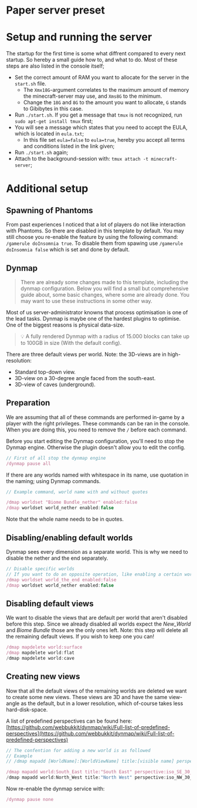 # Paper server preset

# Setup and running the server

The startup for the first time is some what diffrent compared to every next startup. So hereby a small guide how to, and what to do. Most of these steps are also listed in the console itself;
- Set the correct amount of RAM you want to allocate for the server in the `start.sh` file. 
  - The `Xmx18G`-argument correlates to the maximum amount of memory the minecraft-server may use, and `Xms8G` to the minimum. 
  - Change the `18G` and `8G` to the amount you want to allocate, `G` stands to Gibibytes in this case. 
- Run `./start.sh`. If you get a message that `tmux` is not recognized, run `sudo apt-get install tmux` first;
- You will see a message which states that you need to accept the EULA, which is located in `eula.txt`;
  - In this file set `eula=false` to `eula=true`, hereby you accept all terms and conditions listed in the link given;
- Run `./start.sh` again; 
- Attach to the background-session with: `tmux attach -t minecraft-server`;

# Additional setup

## Spawning of Phantoms

From past experiences I noticed that a lot of players do not like interaction with Phantoms. So there are disabled in this template by default. You may still choose you re-enable the feature by using the following command: `/gamerule doInsomnia true`. To disable them from spawing use `/gamerule doInsomnia false` which is set and done by default.

## Dynmap

> There are already some changes made to this template, including the dynmap configuration. Below you will find a small but comprehensive guide about, some basic changes, where some are already done. You may want to use these instructions in some other way.

Most of us server-administrator knowns that process optimisation is one of the lead tasks. Dynmap is maybe one of the hardest plugins to optimise. One of the biggest reasons is physical data-size. 

> 💡 A fully rendered Dynmap with a radius of 15.000 blocks can take up to 100GB in size (With the default config).

There are three default views per world. Note: the 3D-views are in high-resolution:

- Standard top-down view.
- 3D-view on a 30-degree angle faced from the south-east.
- 3D-view of caves (underground).

## Preparation

We are assuming that all of these commands are performed in-game by a player with the right privileges. These commands can be ran in the console. When you are doing this, you need to remove the `/` before each command.

Before you start editing the Dynmap configuration, you'll need to stop the Dynmap engine. Otherwise the plugin doesn't allow you to edit the config.

```jsx
// First of all stop the dynmap engine
/dynmap pause all
```

If there are any worlds named with whitespace in its name, use quotation in the naming; using Dynmap commands.
```jsx
// Example command, world name with and without quotes

/dmap worldset "Biome Bundle_nether" enabled:false
/dmap worldset world_nether enabled:false
```
Note that the whole name needs to be in quotes.

## Disabling/enabling default worlds

Dynmap sees every dimension as a separate world. This is why we need to disable the nether and the end separately. 

```jsx
// Disable specific worlds
// If you want to do an opposite operation, like enabling a certain world. Change false to true.
/dmap worldset world_the_end enabled:false
/dmap worldset world_nether enabled:false
```

## Disabling default views

We want to disable the views that are default per world that aren't disabled before this step. Since we already disabled all worlds expect the *New_World* and *Biome Bundle* those are the only ones left. Note: this step will delete all the remaining default views. If you wish to keep one you can!

```jsx
/dmap mapdelete world:surface
/dmap mapdelete world:flat
/dmap mapdelete world:cave
```

## Creating new views

Now that all the default views of the remaining worlds are deleted we want to create some new views. These views are 3D and have the same view-angle as the default, but in a lower resolution, which of-course takes less hard-disk-space.

A list of predefined perspectives can be found here: [https://github.com/webbukkit/dynmap/wiki/Full-list-of-predefined-perspectives](https://github.com/webbukkit/dynmap/wiki/Full-list-of-predefined-perspectives)

```jsx
// The confention for adding a new world is as followed
// Example
// /dmap mapadd [WorldName]:[WorldViewName] title:[visible name] perspective:[perspective] lighting:[lighting-mode] shader:stdtexture icon:[icon-location]

/dmap mapadd world:South_East title:"South East" perspective:iso_SE_30_lowres lighting:shadows shader:stdtexture icon:images/block_world_surface.png
/dmap mapadd world:North_West title:"North West" perspective:iso_NW_30_lowres lighting:shadows shader:stdtexture icon:images/block_world_surface.png
```

Now re-enable the dynmap service with:

```jsx
/dynmap pause none
```
